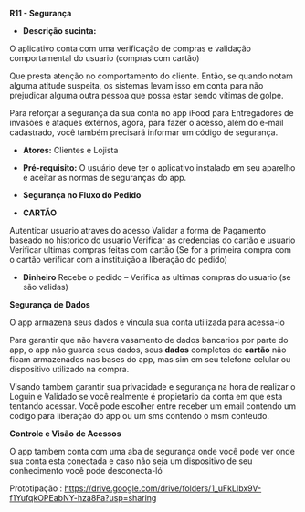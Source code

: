 **R11 - Segurança** 

- **Descrição sucinta:** 

O aplicativo conta com uma verificação de compras  e validação comportamental do usuario (compras com cartão)

Que presta atenção no comportamento do cliente. Então, se quando notam alguma atitude suspeita, os sistemas levam isso em conta para não prejudicar alguma outra pessoa que possa estar sendo vítimas de golpe. 

Para reforçar a segurança da sua conta no app iFood para Entregadores de invasões e ataques externos, agora, para fazer o acesso, além do e-mail cadastrado, você também precisará informar um código de segurança. 

- **Atores:** Clientes e  Lojista

- **Pré-requisito:** O usuário deve ter o aplicativo instalado em seu aparelho e aceitar as normas de seguranças do app. 

- **Segurança no Fluxo do Pedido**
 
- **CARTÃO** 

Autenticar usuario atraves do acesso 
Validar a forma de Pagamento baseado no historico do usuario 
Verificar as credencias do cartão e usuario  
Verificar ultimas compras feitas com cartão (Se for a primeira compra com o cartão verificar com a instituição a liberação do pedido) 
- **Dinheiro** 
Recebe o pedido – Verifica as ultimas compras do usuario (se são validas) 

**Segurança de Dados** 

O app armazena seus dados e vincula sua conta utilizada para acessa-lo 

Para garantir que não havera vasamento de dados bancarios por parte do app, o app não guarda seus dados, seus **dados** completos de **cartão** não ficam armazenados nas bases do app, mas sim em seu telefone celular ou dispositivo utilizado na compra. 

Visando tambem garantir sua privacidade e segurança na hora de realizar o Loguin e Validado se você realmente é propietario da conta em que esta tentando acessar. Você pode escolher entre receber um email contendo um codigo para liberação do app ou um sms contendo o msm conteudo. 

**Controle e Visão de Acessos** 

O app tambem conta com uma aba de segurança onde você pode ver onde sua conta esta conectada e caso não seja um dispositivo de seu conhecimento você pode desconecta-ló 

Prototipação :
https://drive.google.com/drive/folders/1_uFkLIbx9V-f1YufqkOPEabNY-hza8Fa?usp=sharing

